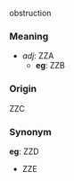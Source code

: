 obstruction
### Meaning
+ _adj_: ZZA
    + __eg__: ZZB

### Origin

ZZC

### Synonym

__eg__: ZZD

+ ZZE


